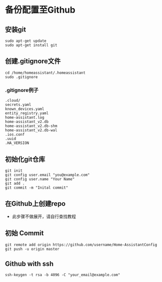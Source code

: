 # 备份配置至Github
## 安装git
```
sudo apt-get update
sudo apt-get install git
```
## 创建.gitignore文件
```
cd /home/homeassistant/.homeassistant
sudo .gitignore
```
### .gitignore例子
```
.cloud/
secrets.yaml
known_devices.yaml
entity_registry.yaml
home-assistant.log
home-assistant_v2.db
home-assistant_v2.db-shm
home-assistant_v2.db-wal
.ios.conf
.uuid
.HA_VERSION
```
## 初始化git仓库
```
git init
git config user.email "you@example.com"
git config user.name "Your Name"
git add .
git commit -m "Inital commit"
```
## 在Github上创建repo
* 此步骤不做展开，请自行查找教程
## 初始 Commit
```
git remote add origin https://github.com/username/Home-AssistantConfig
git push -u origin master
```
## Github with ssh
```
ssh-keygen -t rsa -b 4096 -C "your_email@example.com"
```
